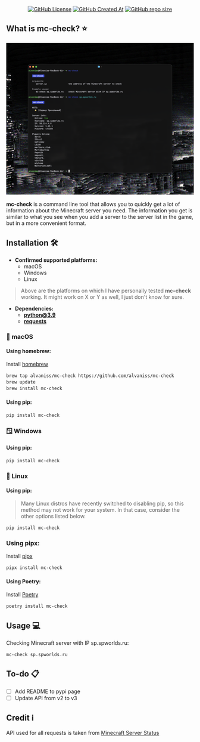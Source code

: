 <p align="center">
  <a href="https://github.com/alvaniss/mc-check"><img alt="GitHub License" src="https://img.shields.io/github/license/alvaniss/mc-check"></a>
  <a href="https://github.com/alvaniss/mc-check"><img alt="GitHub Created At" src="https://img.shields.io/github/created-at/alvaniss/mc-check"></a>
  <a href="https://github.com/alvaniss/mc-check"><img alt="GitHub repo size" src="https://img.shields.io/github/repo-size/alvaniss/mc-check"></a>
</p>

## What is mc-check? ⭐

<div align="center">

  <img width="800px" src="https://raw.githubusercontent.com/alvaniss/mc-check/refs/heads/main/preview.png">

</div>

**mc-check** is a command line tool that allows you to quickly get a lot of information about the Minecraft server you need. The information you get is similar to what you see when you add a server to the server list in the game, but in a more convenient format.

## Installation 🛠️

- **Confirmed supported platforms:**
  - macOS
  - Windows
  - Linux
  
> Above are the platforms on which I have personally tested **mc-check** working. It might work on X or Y as well, I just don't know for sure.

- **Dependencies:**
  - **[python@3.9](https://www.python.org/downloads/)**
  - **[requests](https://pypi.org/project/requests/)**

### 🍎 macOS
  #### Using homebrew:
  Install [homebrew](https://brew.sh)
  ```sh
  brew tap alvaniss/mc-check https://github.com/alvaniss/mc-check
  brew update
  brew install mc-check
  ```
  #### Using pip:
  ```sh
  pip install mc-check
  ```

### 🪟 Windows
  #### Using pip:
  ```sh
  pip install mc-check
  ```

### 🐧 Linux
  #### Using pip:
  > Many Linux distros have recently switched to disabling pip, so this method may not work for your system. In that case, consider the other options listed below.
  ```sh
  pip install mc-check
  ```
  ### Using pipx:
  Install [pipx](https://pipx.pypa.io/stable/)
  ```sh
  pipx install mc-check
  ```
  #### Using Poetry:
  Install [Poetry](https://python-poetry.org/)
  ```sh
  poetry install mc-check
  ```

## Usage 💻
Checking Minecraft server with IP sp.spworlds.ru:
```sh
mc-check sp.spworlds.ru
```

## To-do 📋
- [ ] Add README to pypi page
- [ ] Update API from v2 to v3

## Credit ℹ️
API used for all requests is taken from [Minecraft Server Status](https://mcsrvstat.us/)
